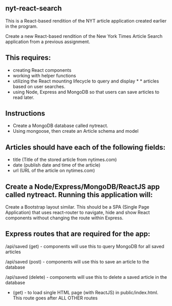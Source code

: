 ## nyt-react-search

This is a React-based rendition of the NYT article application created earlier in the program.

Create a new React-based rendition of the New York Times Article Search application from a previous assignment.

## This requires:

* creating React components
* working with helper functions
* utilizing the React mounting lifecycle to query and display * * articles based on user searches.
* using Node, Express and MongoDB so that users can save articles to read later.

## Instructions

* Create a MongoDB database called nytreact.
* Using mongoose, then create an Article schema and model
## Articles should have each of the following fields:

* title (Title of the stored article from nytimes.com)
* date (publish date and time of the article)
* url (URL of the article on nytimes.com)

## Create a Node/Express/MongoDB/ReactJS app called nytreact. Running this application will:

Create a Bootstrap layout similar.
This should be a SPA (Single Page Application) that uses react-router to navigate, hide and show React components without changing the route within Express.
## Express routes that are required for the app:

/api/saved (get) - components will use this to query MongoDB for all saved articles

/api/saved (post) - components will use this to save an article to the database

/api/saved (delete) - components will use this to delete a saved article in the database

* (get) - to load single HTML page (with ReactJS) in public/index.html. This route goes after ALL OTHER routes

